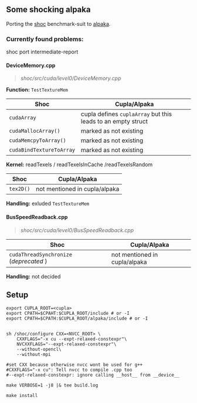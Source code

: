 
## Some shocking alpaka

Porting the [shoc](https://github.com/vetter/shoc) benchmark-suit to [alpaka](https://github.com/alpaka-group/alpaka).

### Currently found problems: 

shoc port intermediate-report

#### DeviceMemory.cpp

> *shoc/src/cuda/level0/DeviceMemory.cpp*

**Function:** `TestTextureMem`

| Shoc                     | Cupla/Alpaka                                                 |
| ------------------------ | ------------------------------------------------------------ |
| `cudaArray`              | cupla defines `cuplaArray` but this leads to an empty struct |
| `cudaMallocArray()`      | marked as not existing                                       |
| `cudaMemcpyToArray()`    | marked as not existing                                       |
| `cudaBindTextureToArray` | marked as not existing                                       |



**Kernel:** readTexels / readTexelsInCache /readTexelsRandom

| Shoc      | Cupla/Alpaka                  |
| --------- | ----------------------------- |
| `tex2D()` | not mentioned in cupla/alpaka |



**Handling:** exluded `TestTextureMem`



#### BusSpeedReadback.cpp

> *shoc/src/cuda/level0/BusSpeedReadback.cpp*



| Shoc                                    | Cupla/Alpaka                  |
| --------------------------------------- | ----------------------------- |
| `cudaThreadSynchronize` (*deprecated* ) | not mentioned in cupla/alpaka |



**Handling:** not decided

## Setup
```shell
export CUPLA_ROOT=<cupla>
export CPATH=$CPAHT:$CUPLA_ROOT/include # or -I
export CPATH=$CPATH:$CUPLA_ROOT/alpaka/include # or -I


sh /shoc/configure CXX=<NVCC_ROOT> \
    CXXFLAGS="-x cu --expt-relaxed-constexpr"\
    NVCXXFLAGS="--expt-relaxed-constexpr"\
    --without-opencl\
    --without-mpi

#set CXX because otherwise nvcc wont be used for g++
#CXXFLAGS="-x cu": Tell nvcc to compile .cpp too
#--expt-relaxed-constexpr: ignore calling __host__ from __device__

make VERBOSE=1 -j8 |& tee build.log

make install
```
